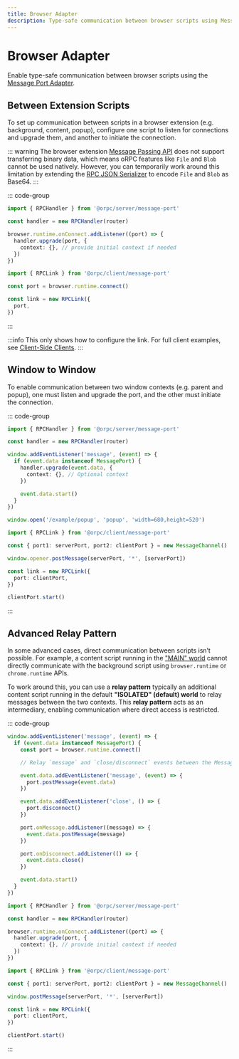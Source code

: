 ```yaml
---
title: Browser Adapter
description: Type-safe communication between browser scripts using Message Port Adapter
---
```


# Browser Adapter

Enable type-safe communication between browser scripts using the [Message Port Adapter](/docs/adapters/message-port).

## Between Extension Scripts

To set up communication between scripts in a browser extension (e.g. background, content, popup), configure one script to listen for connections and upgrade them, and another to initiate the connection.

::: warning
The browser extension [Message Passing API](https://developer.chrome.com/docs/extensions/develop/concepts/messaging) does not support transferring binary data, which means oRPC features like `File` and `Blob` cannot be used natively. However, you can temporarily work around this limitation by extending the [RPC JSON Serializer](/docs/advanced/rpc-json-serializer#extending-native-data-types) to encode `File` and `Blob` as Base64.
:::

::: code-group

```ts [server]
import { RPCHandler } from '@orpc/server/message-port'

const handler = new RPCHandler(router)

browser.runtime.onConnect.addListener((port) => {
  handler.upgrade(port, {
    context: {}, // provide initial context if needed
  })
})
```

```ts [client]
import { RPCLink } from '@orpc/client/message-port'

const port = browser.runtime.connect()

const link = new RPCLink({
  port,
})
```

:::

:::info
This only shows how to configure the link. For full client examples, see [Client-Side Clients](/docs/client/client-side).
:::

## Window to Window

To enable communication between two window contexts (e.g. parent and popup), one must listen and upgrade the port, and the other must initiate the connection.

::: code-group

```ts [opener]
import { RPCHandler } from '@orpc/server/message-port'

const handler = new RPCHandler(router)

window.addEventListener('message', (event) => {
  if (event.data instanceof MessagePort) {
    handler.upgrade(event.data, {
      context: {}, // Optional context
    })

    event.data.start()
  }
})

window.open('/example/popup', 'popup', 'width=680,height=520')
```

```ts [popup]
import { RPCLink } from '@orpc/client/message-port'

const { port1: serverPort, port2: clientPort } = new MessageChannel()

window.opener.postMessage(serverPort, '*', [serverPort])

const link = new RPCLink({
  port: clientPort,
})

clientPort.start()
```

:::

## Advanced Relay Pattern

In some advanced cases, direct communication between scripts isn’t possible. For example, a content script running in the ["MAIN" world](https://developer.chrome.com/docs/extensions/reference/manifest/content-scripts#world-timings) cannot directly communicate with the background script using `browser.runtime` or `chrome.runtime` APIs.

To work around this, you can use a **relay pattern** typically an additional content script running in the default **"ISOLATED" (default) world** to relay messages between the two contexts. This **relay pattern** acts as an intermediary, enabling communication where direct access is restricted.

::: code-group

```ts [relay]
window.addEventListener('message', (event) => {
  if (event.data instanceof MessagePort) {
    const port = browser.runtime.connect()

    // Relay `message` and `close/disconnect` events between the MessagePort and runtime.Port

    event.data.addEventListener('message', (event) => {
      port.postMessage(event.data)
    })

    event.data.addEventListener('close', () => {
      port.disconnect()
    })

    port.onMessage.addListener((message) => {
      event.data.postMessage(message)
    })

    port.onDisconnect.addListener(() => {
      event.data.close()
    })

    event.data.start()
  }
})
```

```ts [server]
import { RPCHandler } from '@orpc/server/message-port'

const handler = new RPCHandler(router)

browser.runtime.onConnect.addListener((port) => {
  handler.upgrade(port, {
    context: {}, // provide initial context if needed
  })
})
```

```ts [client]
import { RPCLink } from '@orpc/client/message-port'

const { port1: serverPort, port2: clientPort } = new MessageChannel()

window.postMessage(serverPort, '*', [serverPort])

const link = new RPCLink({
  port: clientPort,
})

clientPort.start()
```

:::
